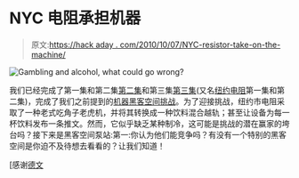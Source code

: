 # NYC 电阻承担机器

> 原文:[https://hack aday . com/2010/10/07/NYC-resistor-take-on-the-machine/](https://hackaday.com/2010/10/07/nyc-resistor-takes-on-the-machine/)

![](../Images/d22e96250c7d1fd484e8284db1f6c37f.png "Gambling and alcohol, what could go wrong?")

我们已经完成了第一集和第二集[第二集](http://www.vimby.com/video/sponsor/us/all/detail/10916)和第三集[第三集](http://vimby.com/video/sponsor/us/all/detail/10917)(又名[纽约电阻](http://www.nycresistor.com/)第一集和第二集)，完成了我们之前提到的[机器黑客空间挑战](http://hackaday.com/2010/09/21/hackerspace-competition-looks-promising/)。为了迎接挑战，纽约市电阻采取了一种老式吃角子老虎机，并将其转换成一种饮料混合越轨；甚至让设备为每一杯饮料发布一条推文。然而，它似乎缺乏某种制冷，这可能是挑战的潜在赢家的垮台吗？接下来是黑客空间泵站:第一:你认为他们能竞争吗？有没有一个特别的黑客空间是你迫不及待想去看看的？让我们知道！

[感谢[德文](http://thetransistor.com/2010/10/take-on-the-machine-nyc-resistor-part-2/)
